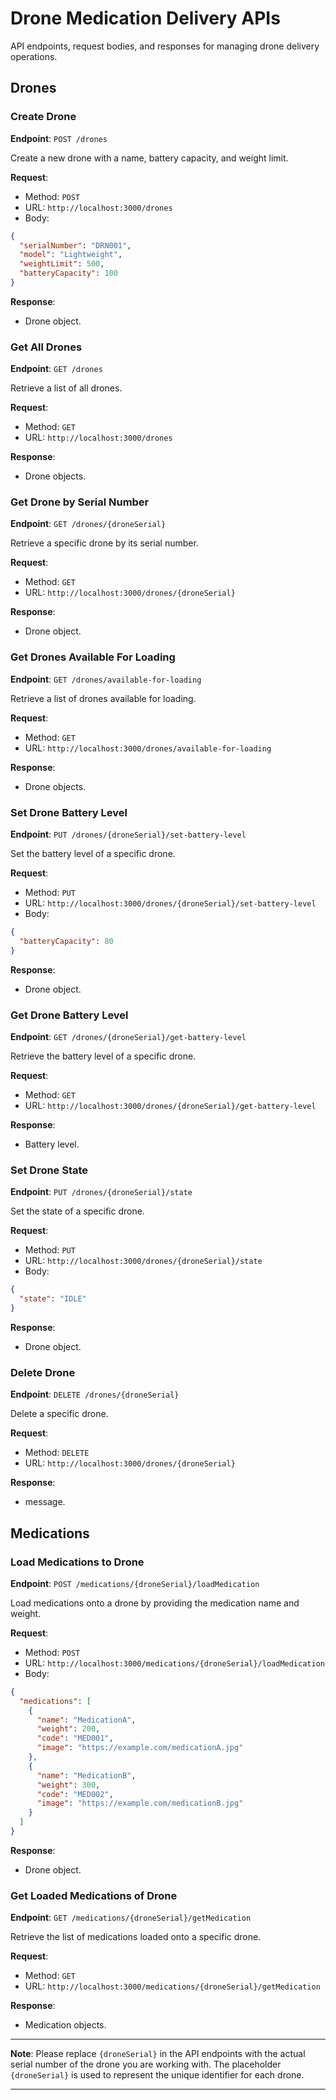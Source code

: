 # Drone Medication Delivery APIs

API endpoints, request bodies, and responses for managing drone delivery operations.

## Drones

### Create Drone

**Endpoint**: `POST /drones`

Create a new drone with a name, battery capacity, and weight limit.

**Request**:

- Method: `POST`
- URL: `http://localhost:3000/drones`
- Body:

```json
{
  "serialNumber": "DRN001",
  "model": "Lightweight",
  "weightLimit": 500,
  "batteryCapacity": 100
}
```

**Response**:

- Drone object.

### Get All Drones

**Endpoint**: `GET /drones`

Retrieve a list of all drones.

**Request**:

- Method: `GET`
- URL: `http://localhost:3000/drones`

**Response**:

- Drone objects.

### Get Drone by Serial Number

**Endpoint**: `GET /drones/{droneSerial}`

Retrieve a specific drone by its serial number.

**Request**:

- Method: `GET`
- URL: `http://localhost:3000/drones/{droneSerial}`

**Response**:

- Drone object.

### Get Drones Available For Loading

**Endpoint**: `GET /drones/available-for-loading`

Retrieve a list of drones available for loading.

**Request**:

- Method: `GET`
- URL: `http://localhost:3000/drones/available-for-loading`

**Response**:

- Drone objects.

### Set Drone Battery Level

**Endpoint**: `PUT /drones/{droneSerial}/set-battery-level`

Set the battery level of a specific drone.

**Request**:

- Method: `PUT`
- URL: `http://localhost:3000/drones/{droneSerial}/set-battery-level`
- Body:

```json
{
  "batteryCapacity": 80
}
```

**Response**:

- Drone object.

### Get Drone Battery Level

**Endpoint**: `GET /drones/{droneSerial}/get-battery-level`

Retrieve the battery level of a specific drone.

**Request**:

- Method: `GET`
- URL: `http://localhost:3000/drones/{droneSerial}/get-battery-level`

**Response**:

- Battery level.

### Set Drone State

**Endpoint**: `PUT /drones/{droneSerial}/state`

Set the state of a specific drone.

**Request**:

- Method: `PUT`
- URL: `http://localhost:3000/drones/{droneSerial}/state`
- Body:

```json
{
  "state": "IDLE"
}
```

**Response**:

- Drone object.

### Delete Drone

**Endpoint**: `DELETE /drones/{droneSerial}`

Delete a specific drone.

**Request**:

- Method: `DELETE`
- URL: `http://localhost:3000/drones/{droneSerial}`

**Response**:

- message.

## Medications

### Load Medications to Drone

**Endpoint**: `POST /medications/{droneSerial}/loadMedication`

Load medications onto a drone by providing the medication name and weight.

**Request**:

- Method: `POST`
- URL: `http://localhost:3000/medications/{droneSerial}/loadMedication`
- Body:

```json
{
  "medications": [
    {
      "name": "MedicationA",
      "weight": 200,
      "code": "MED001",
      "image": "https://example.com/medicationA.jpg"
    },
    {
      "name": "MedicationB",
      "weight": 300,
      "code": "MED002",
      "image": "https://example.com/medicationB.jpg"
    }
  ]
}
```

**Response**:

- Drone object.

### Get Loaded Medications of Drone

**Endpoint**: `GET /medications/{droneSerial}/getMedication`

Retrieve the list of medications loaded onto a specific drone.

**Request**:

- Method: `GET`
- URL: `http://localhost:3000/medications/{droneSerial}/getMedication`

**Response**:

- Medication objects.

---

**Note**: Please replace `{droneSerial}` in the API endpoints with the actual serial number of the drone you are working with. The placeholder `{droneSerial}` is used to represent the unique identifier for each drone.

---